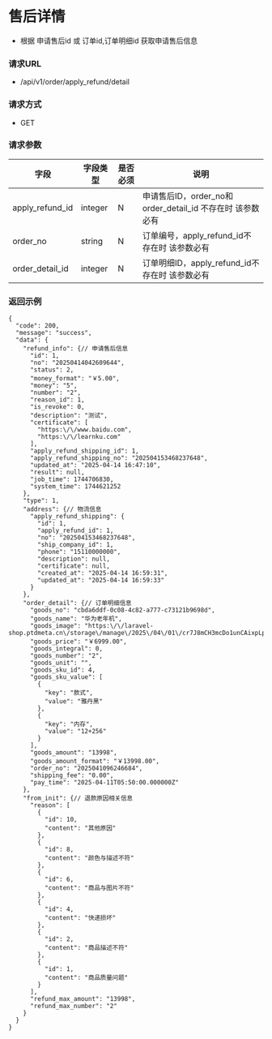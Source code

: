 # 售后详情

* 根据 申请售后id 或 订单id,订单明细id 获取申请售后信息

### 请求URL

* /api/v1/order/apply_refund/detail

### 请求方式

* GET

### 请求参数

| 字段              | 字段类型    | 是否必须 | 说明                                         |
|-----------------|---------|------|--------------------------------------------|
| apply_refund_id | integer | N    | 申请售后ID，order_no和order_detail_id 不存在时 该参数必有 |
| order_no        | string  | N    | 订单编号，apply_refund_id不存在时 该参数必有             |
| order_detail_id | integer | N    | 订单明细ID，apply_refund_id不存在时 该参数必有           |

### 返回示例

```
{
  "code": 200,
  "message": "success",
  "data": {
    "refund_info": {// 申请售后信息
      "id": 1,
      "no": "20250414042609644",
      "status": 2,
      "money_format": "￥5.00",
      "money": "5",
      "number": "2",
      "reason_id": 1,
      "is_revoke": 0,
      "description": "测试",
      "certificate": [
        "https:\/\/www.baidu.com",
        "https:\/\/learnku.com"
      ],
      "apply_refund_shipping_id": 1,
      "apply_refund_shipping_no": "202504153468237648",
      "updated_at": "2025-04-14 16:47:10",
      "result": null,
      "job_time": 1744706830,
      "system_time": 1744621252
    },
    "type": 1,
    "address": {// 物流信息
      "apply_refund_shipping": {
        "id": 1,
        "apply_refund_id": 1,
        "no": "202504153468237648",
        "ship_company_id": 1,
        "phone": "15110000000",
        "description": null,
        "certificate": null,
        "created_at": "2025-04-14 16:59:31",
        "updated_at": "2025-04-14 16:59:33"
      }
    },
    "order_detail": {// 订单明细信息
      "goods_no": "cbda6ddf-0c08-4c82-a777-c73121b9698d",
      "goods_name": "华为老年机",
      "goods_image": "https:\/\/laravel-shop.ptdmeta.cn\/storage\/manage\/2025\/04\/01\/cr7J8mCH3mcDo1unCAixpLpngG8hi7vfhIDTFhmh.jpg",
      "goods_price": "￥6999.00",
      "goods_integral": 0,
      "goods_number": "2",
      "goods_unit": "",
      "goods_sku_id": 4,
      "goods_sku_value": [
        {
          "key": "款式",
          "value": "雅丹黑"
        },
        {
          "key": "内存",
          "value": "12+256"
        }
      ],
      "goods_amount": "13998",
      "goods_amount_format": "￥13998.00",
      "order_no": "2025041096246684",
      "shipping_fee": "0.00",
      "pay_time": "2025-04-11T05:50:00.000000Z"
    },
    "from_init": {// 退款原因相关信息
      "reason": [
        {
          "id": 10,
          "content": "其他原因"
        },
        {
          "id": 8,
          "content": "颜色与描述不符"
        },
        {
          "id": 6,
          "content": "商品与图片不符"
        },
        {
          "id": 4,
          "content": "快递损坏"
        },
        {
          "id": 2,
          "content": "商品描述不符"
        },
        {
          "id": 1,
          "content": "商品质量问题"
        }
      ],
      "refund_max_amount": "13998",
      "refund_max_number": "2"
    }
  }
}
```


